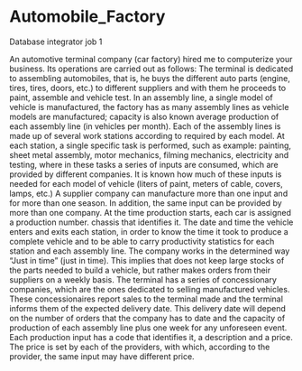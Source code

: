 # Automobile_Factory
Database integrator job 1

An automotive terminal company (car factory) hired me to computerize your business. Its operations are carried out as follows: The terminal is dedicated to assembling automobiles, that is, he buys the different auto parts (engine, tires, tires, doors, etc.) to different suppliers and with them he proceeds to paint, assemble and vehicle test.
In an assembly line, a single model of vehicle is manufactured, the factory has as many assembly lines as vehicle models are manufactured; capacity is also known
average production of each assembly line (in vehicles per month).
Each of the assembly lines is made up of several work stations according to required by each model. At each station, a single specific task is performed, such as
example: painting, sheet metal assembly, motor mechanics, filming mechanics, electricity and testing, where in these tasks a series of inputs are consumed, which are provided by different companies. It is known how much of these inputs is needed for each model of vehicle (liters of paint, meters of cable, covers, lamps, etc.) A supplier company can
manufacture more than one input and for more than one season. In addition, the same input can be provided by more than one company.
At the time production starts, each car is assigned a production number. 
chassis that identifies it. The date and time the vehicle enters and exits each station, in order to know the time it took to produce a complete vehicle and to be able to carry productivity statistics for each station and each assembly line.
The company works in the determined way “Just in time” (just in time). 
This implies that does not keep large stocks of the parts needed to build a vehicle, but rather makes orders from their suppliers on a weekly basis.
The terminal has a series of concessionary companies, which are the ones dedicated to selling manufactured vehicles. These concessionaires report sales to the terminal
made and the terminal informs them of the expected delivery date. This delivery date will depend on the number of orders that the company has to date and the capacity of
production of each assembly line plus one week for any unforeseen event. 
Each production input has a code that identifies it, a description and a price.
The price is set by each of the providers, with which, according to the provider, the same input may have different price.
